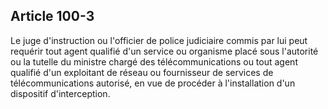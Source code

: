 Article 100-3
----
Le juge d'instruction ou l'officier de police judiciaire commis par lui peut
requérir tout agent qualifié d'un service ou organisme placé sous l'autorité ou
la tutelle du ministre chargé des télécommunications ou tout agent qualifié d'un
exploitant de réseau ou fournisseur de services de télécommunications autorisé,
en vue de procéder à l'installation d'un dispositif d'interception.
